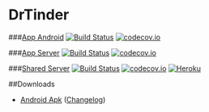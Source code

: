 # DrTinder

###[App Android](https://github.com/Xero-Hige/DrTinder/tree/Android)
[![Build Status](https://travis-ci.org/Xero-Hige/DrTinder.svg?branch=Android)](https://travis-ci.org/Xero-Hige/DrTinder)
[![codecov.io](https://codecov.io/github/Xero-Hige/DrTinder/coverage.svg?branch=Android)](https://codecov.io/github/Xero-Hige/DrTinder?branch=Android)

###[App Server](https://github.com/Xero-Hige/DrTinder/tree/AppServer)
[![Build Status](https://travis-ci.org/Xero-Hige/DrTinder.svg?branch=AppServer)](https://travis-ci.org/Xero-Hige/DrTinder)
[![codecov.io](https://codecov.io/github/Xero-Hige/DrTinder/coverage.svg?branch=AppServer)](https://codecov.io/github/Xero-Hige/DrTinder?branch=AppServer)

###[Shared Server](https://github.com/Xero-Hige/DrTinder/tree/SharedServer)
[![Build Status](https://travis-ci.org/Xero-Hige/DrTinder.svg?branch=SharedServer)](https://travis-ci.org/Xero-Hige/DrTinder)
[![codecov.io](https://codecov.io/github/Xero-Hige/DrTinder/coverage.svg?branch=SharedServer)](https://codecov.io/github/Xero-Hige/DrTinder?branch=SharedServer)
[![Heroku](http://heroku-badge.herokuapp.com/?app=dr-tinder&style=flat)](https://dr-tinder.herokuapp.com/)

##Downloads
* [Android Apk](https://github.com/Xero-Hige/DrTinder/releases/download/v1.50.0-beta/Dr-Tinder1.58beta.apk) ([Changelog](https://github.com/Xero-Hige/DrTinder/blob/master/AndroidChangelog.md))

